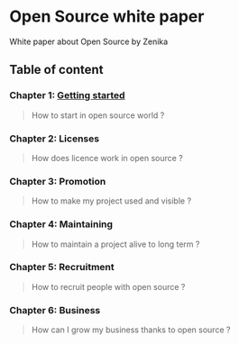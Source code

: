 # Open Source white paper

White paper about Open Source by Zenika

## Table of content

### Chapter 1: [Getting started](./01-getting-started/index.md)
> How to start in open source world ?

### Chapter 2: Licenses
> How does licence work in open source ?

### Chapter 3: Promotion
> How to make my project used and visible ?

### Chapter 4: Maintaining
> How to maintain a project alive to long term ?

### Chapter 5: Recruitment
> How to recruit people with open source ?

### Chapter 6: Business
> How can I grow my business thanks to open source ?
